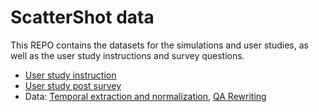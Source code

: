 # ScatterShot data

This REPO contains the datasets for the simulations and user studies, as well as the user study instructions and survey questions.

- [User study instruction](http://htmlpreview.github.io/?https://github.com/incognitosubmit/scattershot-iui/blob/master/user_study_full_instruction.html)
- [User study post survey](./post-study-survey.pdf)
- Data: [Temporal extraction and normalization](./temporal.json), [QA Rewriting](./qa.json)
